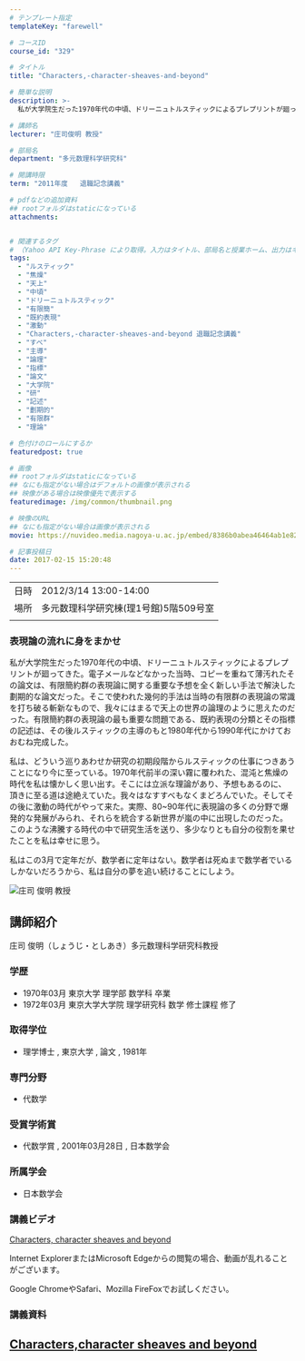 ```yaml
---
# テンプレート指定
templateKey: "farewell"

# コースID
course_id: "329"

# タイトル
title: "Characters,-character-sheaves-and-beyond"

# 簡単な説明
description: >-
  私が大学院生だった1970年代の中頃、ドリーニュトルスティックによるプレプリントが廻ってきた。電子メールなどなかった当時、コピーを重ねて薄汚れたその論文は、有限簡約群の表現論に関する重要な予想を全く新しい手法で解決した劃期的な論文だった。そこで使われた幾何的手法は当時の有限群の表現論の常識を打ち破る斬新なもので、我々にはまるで天上の世界の論理のように思えたのだった。有限簡約群の表現論の最も重要 ....

# 講師名
lecturer: "庄司俊明 教授"

# 部局名
department: "多元数理科学研究科"

# 開講時限
term: "2011年度	退職記念講義"

# pdfなどの追加資料
## rootフォルダはstaticになっている
attachments:


# 関連するタグ
# （Yahoo API Key-Phrase により取得。入力はタイトル、部局名と授業ホーム、出力はキーフレーズ（tags））
tags:
  - "ルスティック"
  - "焦燥"
  - "天上"
  - "中頃"
  - "ドリーニュトルスティック"
  - "有限簡"
  - "既約表現"
  - "激動"
  - "Characters,-character-sheaves-and-beyond 退職記念講義"
  - "すべ"
  - "主導"
  - "論理"
  - "指標"
  - "論文"
  - "大学院"
  - "研"
  - "記述"
  - "劃期的"
  - "有限群"
  - "理論"

# 色付けのロールにするか
featuredpost: true

# 画像
## rootフォルダはstaticになっている
## なにも指定がない場合はデフォルトの画像が表示される
## 映像がある場合は映像優先で表示する
featuredimage: /img/common/thumbnail.png

# 映像のURL
## なにも指定がない場合は画像が表示される
movie: https://nuvideo.media.nagoya-u.ac.jp/embed/8386b0abea46464ab1e82310ff770e0e01877c28

# 記事投稿日
date: 2017-02-15 15:20:48
---
```


|   |   |
|---|---|
| 日時 | 2012/3/14  13:00-14:00 |
| 場所 | 多元数理科学研究棟(理1号館)5階509号室 |
|   |   |


### 表現論の流れに身をまかせ

私が大学院生だった1970年代の中頃、ドリーニュトルスティックによるプレプリントが廻ってきた。電子メールなどなかった当時、コピーを重ねて薄汚れたその論文は、有限簡約群の表現論に関する重要な予想を全く新しい手法で解決した劃期的な論文だった。そこで使われた幾何的手法は当時の有限群の表現論の常識を打ち破る斬新なもので、我々にはまるで天上の世界の論理のように思えたのだった。有限簡約群の表現論の最も重要な問題である、既約表現の分類とその指標の記述は、その後ルスティックの主導のもと1980年代から1990年代にかけておおむね完成した。

私は、どういう巡りあわせか研究の初期段階からルスティックの仕事につきあうことになり今に至っている。1970年代前半の深い霧に覆われた、混沌と焦燥の時代を私は懐かしく思い出す。そこには立派な理論があり、予想もあるのに、 頂きに至る道は途絶えていた。我々はなすすべもなくまどろんでいた。そしてその後に激動の時代がやって来た。実際、80~90年代に表現論の多くの分野で爆発的な発展がみられ、それらを統合する新世界が嵐の中に出現したのだった。このような沸騰する時代の中で研究生活を送り、多少なりとも自分の役割を果せたことを私は幸せに思う。

私はこの3月で定年だが、数学者に定年はない。数学者は死ぬまで数学者でいるしかないだろうから、私は自分の夢を追い続けることにしよう。


![庄司 俊明 教授](https://ocw.nagoya-u.jp/files/329/s_shoji.png) 

## 講師紹介

庄司 俊明（しょうじ・としあき）多元数理科学研究科教授

### 学歴

* 1970年03月 東京大学 理学部 数学科 卒業
* 1972年03月 東京大学大学院 理学研究科 数学 修士課程 修了

### 取得学位

* 理学博士 , 東京大学 , 論文 , 1981年

### 専門分野

* 代数学

### 受賞学術賞

* 代数学賞 , 2001年03月28日 , 日本数学会

### 所属学会

* 日本数学会


### 講義ビデオ

<a href="https://nuvideo.media.nagoya-u.ac.jp/embed/8386b0abea46464ab1e82310ff770e0e01877c28" target="blank">Characters, character sheaves and beyond</a>


Internet ExplorerまたはMicrosoft Edgeからの閲覧の場合、動画が乱れることがございます。

Google ChromeやSafari、Mozilla FireFoxでお試しください。

### 講義資料

[Characters,character sheaves and beyond](https://ocw.nagoya-u.jp/files/329/lshoji.pdf) 
-----